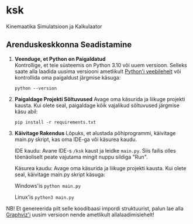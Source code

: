 # ksk
Kinemaatika Simulatsioon ja Kalkulaator

## Arenduskeskkonna Seadistamine

1. **Veenduge, et Python on Paigaldatud**  
    Kontrollige, et teie süsteemis on Python 3.10 või uuem versioon. Selleks saate alla laadida uusima versiooni ametlikult [Python'i veebilehelt](https://www.python.org/downloads/) või kontrollida oma paigaldust järgmise käsuga:
   
   ```python --version```

2. **Paigaldage Projekti Sõltuvused**
    Avage oma käsurida ja liikuge projekti kausta. Kui olete seal, paigaldage kõik vajalikud sõltuvused järgmise käsu abil:
    
    ```pip install -r requirements.txt```

3. **Käivitage Rakendus**
    Lõpuks, et alustada põhiprogrammi, käivitage main.py skript, kas oma IDE-ga või käsurea kaudu.

    IDE kaudu:
    Avane IDE-s ```/ksk``` kaust ja leidke ```main.py```. Siis failis olles tõenäoliselt peate vajutama mingit nuppu sildiga "Run".

    Käsurea kaudu:
    Avage oma käsurida ja liikuge projekti kausta. Kui olete seal, käivitage main.py skript käsuga:

    Windows'is
    ```python main.py```

    Linux'is
    ```python3 main.py```


NB! Et genereerida pilt selle koodibaasi impordi struktuurist, palun lae alla [Graphviz'i](https://graphviz.org/download/) uusim versioon nende ametlikult allalaadimislehelt!